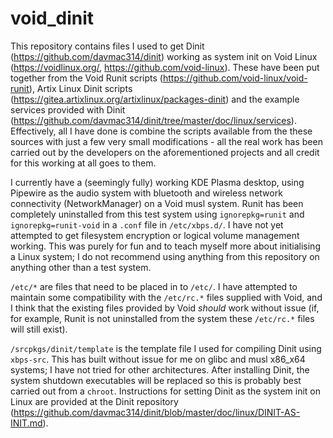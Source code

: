 # void_dinit
This repository contains files I used to get Dinit (https://github.com/davmac314/dinit) working as system init on Void Linux (https://voidlinux.org/, https://github.com/void-linux). These have been put together from the Void Runit scripts (https://github.com/void-linux/void-runit), Artix Linux Dinit scripts (https://gitea.artixlinux.org/artixlinux/packages-dinit) and the example services provided with Dinit (https://github.com/davmac314/dinit/tree/master/doc/linux/services). Effectively, all I have done is combine the scripts available from the these sources with just a few very small modifications - all the real work has been carried out by the developers on the aforementioned projects and all credit for this working at all goes to them.

I currently have a (seemingly fully) working KDE Plasma desktop, using Pipewire as the audio system with bluetooth and wireless network connectivity (NetworkManager) on a Void musl system. Runit has been completely uninstalled from this test system using ```ignorepkg=runit``` and ```ignorepkg=runit-void``` in a ```.conf``` file in ```/etc/xbps.d/```. I have not yet attempted to get filesystem encryption or logical volume management working. This was purely for fun and to teach myself more about initialising a Linux system; I do not recommend using anything from this repository on anything other than a test system.

```/etc/*``` are files that need to be placed in to ```/etc/```. I have attempted to maintain some compatibility with the ```/etc/rc.*``` files supplied with Void, and I think that the existing files provided by Void _should_ work without issue (if, for example, Runit is not uninstalled from the system these ```/etc/rc.*``` files will still exist).

```/srcpkgs/dinit/template``` is the template file I used for compiling Dinit using ```xbps-src```. This has built without issue for me on glibc and musl x86_x64 systems; I have not tried for other architectures. After installing Dinit, the system shutdown executables will be replaced so this is probably best carried out from a ```chroot```. Instructions for setting Dinit as the system init on Linux are provided at the Dinit repository (https://github.com/davmac314/dinit/blob/master/doc/linux/DINIT-AS-INIT.md).
